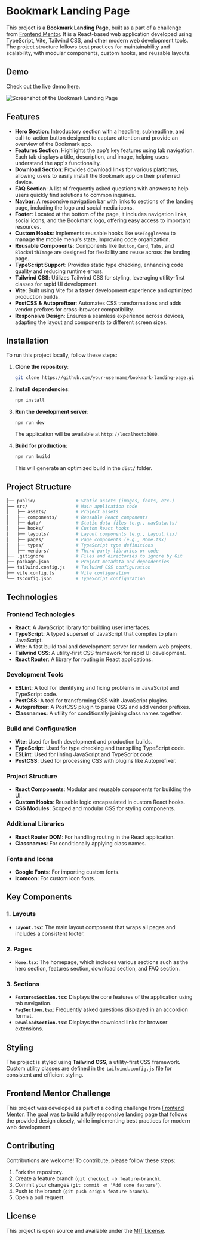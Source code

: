 # Bookmark Landing Page

This project is a **Bookmark Landing Page**, built as a part of a challenge from [Frontend Mentor](https://www.frontendmentor.io/). It is a React-based web application developed using TypeScript, Vite, Tailwind CSS, and other modern web development tools. The project structure follows best practices for maintainability and scalability, with modular components, custom hooks, and reusable layouts.

## Demo

Check out the live demo [here](https://bookmark-react-gyedja6rc-berlions-projects.vercel.app/).

![Screenshot of the Bookmark Landing Page](public/showcase-challenge-desk.jpg)


## Features

- **Hero Section**: Introductory section with a headline, subheadline, and call-to-action button designed to capture attention and provide an overview of the Bookmark app.
- **Features Section**: Highlights the app’s key features using tab navigation. Each tab displays a title, description, and image, helping users understand the app's functionality.
- **Download Section**: Provides download links for various platforms, allowing users to easily install the Bookmark app on their preferred device.
- **FAQ Section**: A list of frequently asked questions with answers to help users quickly find solutions to common inquiries.
- **Navbar**: A responsive navigation bar with links to sections of the landing page, including the logo and social media icons.
- **Footer**: Located at the bottom of the page, it includes navigation links, social icons, and the Bookmark logo, offering easy access to important resources.
- **Custom Hooks**: Implements reusable hooks like `useToggleMenu` to manage the mobile menu's state, improving code organization.
- **Reusable Components**: Components like `Button`, `Card`, `Tabs`, and `BlockWithImage` are designed for flexibility and reuse across the landing page.
- **TypeScript Support**: Provides static type checking, enhancing code quality and reducing runtime errors.
- **Tailwind CSS**: Utilizes Tailwind CSS for styling, leveraging utility-first classes for rapid UI development.
- **Vite**: Built using Vite for a faster development experience and optimized production builds.
- **PostCSS & Autoprefixer**: Automates CSS transformations and adds vendor prefixes for cross-browser compatibility.
- **Responsive Design**: Ensures a seamless experience across devices, adapting the layout and components to different screen sizes.


## Installation

To run this project locally, follow these steps:

1. **Clone the repository**:
    ```bash
    git clone https://github.com/your-username/bookmark-landing-page.git
    ```

2. **Install dependencies**:
    ```bash
    npm install
    ```

3. **Run the development server**:
    ```bash
    npm run dev
    ```
    The application will be available at `http://localhost:3000`.

4. **Build for production**:
    ```bash
    npm run build
    ```
    This will generate an optimized build in the `dist/` folder.

## Project Structure

```bash
├── public/               # Static assets (images, fonts, etc.)
├── src/                  # Main application code
│   ├── assets/           # Project assets
│   ├── components/       # Reusable React components
│   ├── data/             # Static data files (e.g., navData.ts)
│   ├── hooks/            # Custom React hooks
│   ├── layouts/          # Layout components (e.g., Layout.tsx)
│   ├── pages/            # Page components (e.g., Home.tsx)
│   ├── types/            # TypeScript type definitions
│   ├── vendors/          # Third-party libraries or code
├── .gitignore            # Files and directories to ignore by Git
├── package.json          # Project metadata and dependencies
├── tailwind.config.js    # Tailwind CSS configuration
├── vite.config.ts        # Vite configuration
└── tsconfig.json         # TypeScript configuration
```

## Technologies

### Frontend Technologies
- **React**: A JavaScript library for building user interfaces.
- **TypeScript**: A typed superset of JavaScript that compiles to plain JavaScript.
- **Vite**: A fast build tool and development server for modern web projects.
- **Tailwind CSS**: A utility-first CSS framework for rapid UI development.
- **React Router**: A library for routing in React applications.

### Development Tools
- **ESLint**: A tool for identifying and fixing problems in JavaScript and TypeScript code.
- **PostCSS**: A tool for transforming CSS with JavaScript plugins.
- **Autoprefixer**: A PostCSS plugin to parse CSS and add vendor prefixes.
- **Classnames**: A utility for conditionally joining class names together.

### Build and Configuration
- **Vite**: Used for both development and production builds.
- **TypeScript**: Used for type checking and transpiling TypeScript code.
- **ESLint**: Used for linting JavaScript and TypeScript code.
- **PostCSS**: Used for processing CSS with plugins like Autoprefixer.

### Project Structure
- **React Components**: Modular and reusable components for building the UI.
- **Custom Hooks**: Reusable logic encapsulated in custom React hooks.
- **CSS Modules**: Scoped and modular CSS for styling components.

### Additional Libraries
- **React Router DOM**: For handling routing in the React application.
- **Classnames**: For conditionally applying class names.

### Fonts and Icons
- **Google Fonts**: For importing custom fonts.
- **Icomoon**: For custom icon fonts.

## Key Components

### 1. Layouts

- **`Layout.tsx`**: The main layout component that wraps all pages and includes a consistent footer.

### 2. Pages

- **`Home.tsx`**: The homepage, which includes various sections such as the hero section, features section, download section, and FAQ section.

### 3. Sections

- **`FeaturesSection.tsx`**: Displays the core features of the application using tab navigation.
- **`FaqSection.tsx`**: Frequently asked questions displayed in an accordion format.
- **`DownloadSection.tsx`**: Displays the download links for browser extensions.

## Styling

The project is styled using **Tailwind CSS**, a utility-first CSS framework. Custom utility classes are defined in the `tailwind.config.js` file for consistent and efficient styling.

## Frontend Mentor Challenge

This project was developed as part of a coding challenge from [Frontend Mentor](https://www.frontendmentor.io/). The goal was to build a fully responsive landing page that follows the provided design closely, while implementing best practices for modern web development.

## Contributing

Contributions are welcome! To contribute, please follow these steps:

1. Fork the repository.
2. Create a feature branch (`git checkout -b feature-branch`).
3. Commit your changes (`git commit -m 'Add some feature'`).
4. Push to the branch (`git push origin feature-branch`).
5. Open a pull request.

## License

This project is open source and available under the [MIT License](LICENSE).
